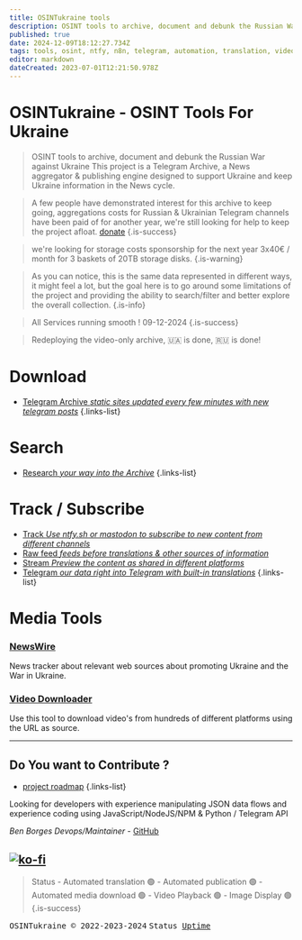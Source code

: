 ```yaml
---
title: OSINTukraine tools
description: OSINT tools to archive, document and debunk the Russian War against Ukraine
published: true
date: 2024-12-09T18:12:27.734Z
tags: tools, osint, ntfy, n8n, telegram, automation, translation, videos
editor: markdown
dateCreated: 2023-07-01T12:21:50.978Z
---
```


# OSINTukraine - OSINT Tools For Ukraine    
> OSINT tools to archive, document and debunk the Russian War against Ukraine
> This project is a Telegram Archive, a News aggregator & publishing engine designed to support Ukraine and keep Ukraine information in the News cycle. 


> A few people have demonstrated interest for this archive to keep going, aggregations costs for Russian & Ukrainian Telegram channels have been paid of for another year, we're still looking for help to keep the project afloat. [donate](/donate)
{.is-success}

> we're looking for storage costs sponsorship for the next year 3x40€ / month for 3 baskets of 20TB storage disks. 
{.is-warning}


> As you can notice, this is the same data represented in different ways, it might feel a lot, but the goal here is to go around some limitations of the project and providing the ability to search/filter and better explore the overall collection.
{.is-info}

> All Services running smooth ! 09-12-2024
{.is-success}


> Redeploying the video-only archive, 🇺🇦 is done, 🇷🇺 is done! 

# Download

- [Telegram Archive *static sites updated every few minutes with new telegram posts*](/archive)
{.links-list}

# Search

- [Research *your way into the Archive*](/research)
{.links-list}

# Track / Subscribe

- [Track *Use ntfy.sh or mastodon to subscribe to new content from different channels*](/track)
- [Raw feed *feeds before translations & other sources of information*](/rawcontent)
- [Stream *Preview the content as shared in different platforms*](/stream)
- [Telegram *our data right into Telegram with built-in translations*](/telegram)
{.links-list}


# Media Tools


### [NewsWire](https://rss.osintukraine.com/)

News tracker about relevant web sources about promoting Ukraine and the War in Ukraine.


### [Video Downloader](https://save.osintukraine.com/)

Use this tool to download video's from hundreds of different platforms using the URL as source.


---


## Do You want to Contribute ?

- [project roadmap](/roadmap)
{.links-list}

Looking for developers with experience manipulating JSON data flows and experience coding using JavaScript/NodeJS/NPM & Python / Telegram API  


*Ben Borges Devops/Maintainer* - [GitHub](https://github.com/osintukraine)

[![ko-fi](https://ko-fi.com/img/githubbutton_sm.svg)](https://ko-fi.com/E1E2E81MW)
---
> Status \- Automated translation 🟢 - Automated publication 🟢 - Automated media download 🟢 - Video Playback 🟢 - Image Display 🟢
{.is-success}

<kbd>OSINTukraine © 2022-2023-2024</kbd> <kbd> Status <a href="https://status.ukrainewararchive.eu/status/uptime
" target="_blank"><u>Uptime</u></a> </kbd>

